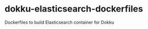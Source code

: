 dokku-elasticsearch-dockerfiles
===============================

Dockerfiles to build Elasticsearch container for Dokku
